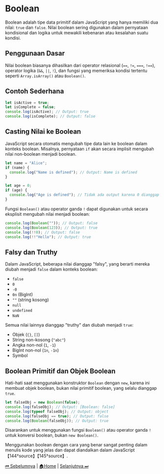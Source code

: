 # Boolean

Boolean adalah tipe data primitif dalam JavaScript yang hanya memiliki dua nilai: `true` dan `false`. Nilai boolean sering digunakan dalam pernyataan kondisional dan logika untuk mewakili kebenaran atau kesalahan suatu kondisi.

## Penggunaan Dasar

Nilai boolean biasanya dihasilkan dari operator relasional (`==`, `!=`, `===`, `!==`), operator logika (`&&`, `||`, `!`), dan fungsi yang memeriksa kondisi tertentu seperti `Array.isArray()` atau `Boolean()`.

## Contoh Sederhana

```javascript
let isActive = true;
let isComplete = false;
console.log(isActive); // Output: true
console.log(isComplete); // Output: false
```

## Casting Nilai ke Boolean

JavaScript secara otomatis mengubah tipe data lain ke boolean dalam konteks boolean. Misalnya, pernyataan `if` akan secara implisit mengubah nilai non-boolean menjadi boolean.

```javascript
let name = "Alice";
if (name) {
  console.log("Name is defined"); // Output: Name is defined
}

let age = 0;
if (age) {
  console.log("Age is defined"); // Tidak ada output karena 0 dianggap false
}
```

Fungsi `Boolean()` atau operator ganda `!` dapat digunakan untuk secara eksplisit mengubah nilai menjadi boolean:

```javascript
console.log(Boolean("")); // Output: false
console.log(Boolean(123)); // Output: true
console.log(!!0); // Output: false
console.log(!!"Hello"); // Output: true
```

## Falsy dan Truthy

Dalam JavaScript, beberapa nilai dianggap "falsy", yang berarti mereka diubah menjadi `false` dalam konteks boolean:

- `false`
- `0`
- `-0`
- `0n` (BigInt)
- `""` (string kosong)
- `null`
- `undefined`
- `NaN`

Semua nilai lainnya dianggap "truthy" dan diubah menjadi `true`:

- Objek (`{}`, `[]`)
- String non-kosong (`"abc"`)
- Angka non-nol (`1`, `-1`)
- BigInt non-nol (`1n`, `-1n`)
- Symbol

## Boolean Primitif dan Objek Boolean

Hati-hati saat menggunakan konstruktor `Boolean` dengan `new`, karena ini membuat objek boolean, bukan nilai primitif boolean, yang selalu dianggap `true`.

```javascript
let falseObj = new Boolean(false);
console.log(falseObj); // Output: [Boolean: false]
console.log(typeof falseObj); // Output: object
console.log(falseObj == true); // Output: false
console.log(Boolean(falseObj)); // Output: true
```

Disarankan untuk menggunakan fungsi `Boolean()` atau operator ganda `!` untuk konversi boolean, bukan `new Boolean()`.

Menggunakan boolean dengan cara yang benar sangat penting dalam menulis kode yang jelas dan dapat diandalkan dalam JavaScript【144†source】【145†source】.

[⏮ Sebelumnya](../string/README.md) | [🏠Home](../README.md) | [Selanjutnya ⏭](../null/README.md)

